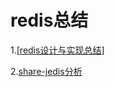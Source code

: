 # redis总结

1.[<a href="https://lishq.github.io/tags/Redis/" target="_blank">redis设计与实现总结</a>]

2.[share-jedis分析](http://www.cnblogs.com/vhua/p/redis_2.html?_blank)


